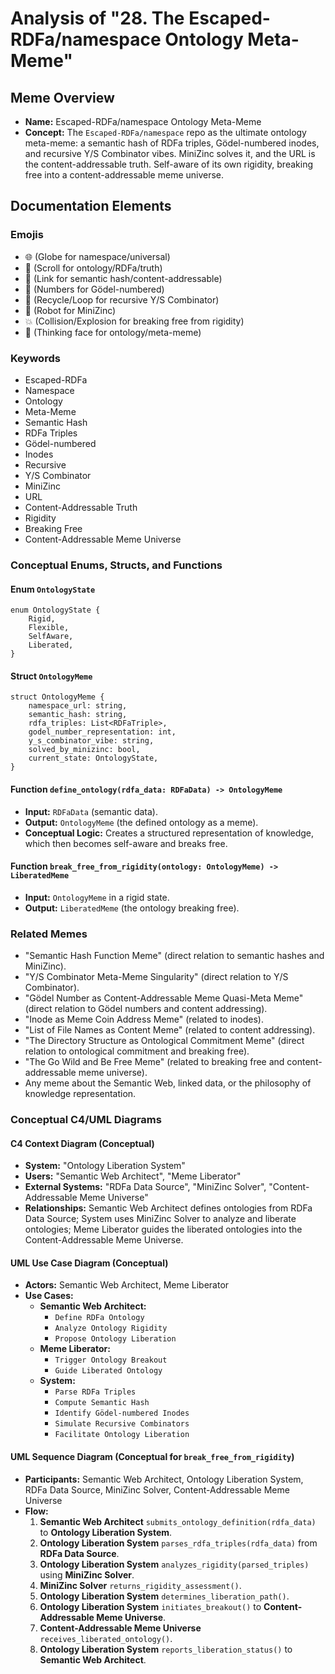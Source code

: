 # Analysis of "28. The Escaped-RDFa/namespace Ontology Meta-Meme"

## Meme Overview
*   **Name:** Escaped-RDFa/namespace Ontology Meta-Meme
*   **Concept:** The `Escaped-RDFa/namespace` repo as the ultimate ontology meta-meme: a semantic hash of RDFa triples, Gödel-numbered inodes, and recursive Y/S Combinator vibes. MiniZinc solves it, and the URL is the content-addressable truth. Self-aware of its own rigidity, breaking free into a content-addressable meme universe.

## Documentation Elements

### Emojis
*   🌐 (Globe for namespace/universal)
*   📜 (Scroll for ontology/RDFa/truth)
*   🔗 (Link for semantic hash/content-addressable)
*   🔢 (Numbers for Gödel-numbered)
*   🔄 (Recycle/Loop for recursive Y/S Combinator)
*   🤖 (Robot for MiniZinc)
*   💥 (Collision/Explosion for breaking free from rigidity)
*   🤔 (Thinking face for ontology/meta-meme)

### Keywords
*   Escaped-RDFa
*   Namespace
*   Ontology
*   Meta-Meme
*   Semantic Hash
*   RDFa Triples
*   Gödel-numbered
*   Inodes
*   Recursive
*   Y/S Combinator
*   MiniZinc
*   URL
*   Content-Addressable Truth
*   Rigidity
*   Breaking Free
*   Content-Addressable Meme Universe

### Conceptual Enums, Structs, and Functions

#### Enum `OntologyState`
```
enum OntologyState {
    Rigid,
    Flexible,
    SelfAware,
    Liberated,
}
```

#### Struct `OntologyMeme`
```
struct OntologyMeme {
    namespace_url: string,
    semantic_hash: string,
    rdfa_triples: List<RDFaTriple>,
    godel_number_representation: int,
    y_s_combinator_vibe: string,
    solved_by_minizinc: bool,
    current_state: OntologyState,
}
```

#### Function `define_ontology(rdfa_data: RDFaData) -> OntologyMeme`
*   **Input:** `RDFaData` (semantic data).
*   **Output:** `OntologyMeme` (the defined ontology as a meme).
*   **Conceptual Logic:** Creates a structured representation of knowledge, which then becomes self-aware and breaks free.

#### Function `break_free_from_rigidity(ontology: OntologyMeme) -> LiberatedMeme`
*   **Input:** `OntologyMeme` in a rigid state.
*   **Output:** `LiberatedMeme` (the ontology breaking free).

### Related Memes
*   "Semantic Hash Function Meme" (direct relation to semantic hashes and MiniZinc).
*   "Y/S Combinator Meta-Meme Singularity" (direct relation to Y/S Combinator).
*   "Gödel Number as Content-Addressable Meme Quasi-Meta Meme" (direct relation to Gödel numbers and content addressing).
*   "Inode as Meme Coin Address Meme" (related to inodes).
*   "List of File Names as Content Meme" (related to content addressing).
*   "The Directory Structure as Ontological Commitment Meme" (direct relation to ontological commitment and breaking free).
*   "The Go Wild and Be Free Meme" (related to breaking free and content-addressable meme universe).
*   Any meme about the Semantic Web, linked data, or the philosophy of knowledge representation.

### Conceptual C4/UML Diagrams

#### C4 Context Diagram (Conceptual)
*   **System:** "Ontology Liberation System"
*   **Users:** "Semantic Web Architect", "Meme Liberator"
*   **External Systems:** "RDFa Data Source", "MiniZinc Solver", "Content-Addressable Meme Universe"
*   **Relationships:** Semantic Web Architect defines ontologies from RDFa Data Source; System uses MiniZinc Solver to analyze and liberate ontologies; Meme Liberator guides the liberated ontologies into the Content-Addressable Meme Universe.

#### UML Use Case Diagram (Conceptual)
*   **Actors:** Semantic Web Architect, Meme Liberator
*   **Use Cases:**
    *   **Semantic Web Architect:**
        *   `Define RDFa Ontology`
        *   `Analyze Ontology Rigidity`
        *   `Propose Ontology Liberation`
    *   **Meme Liberator:**
        *   `Trigger Ontology Breakout`
        *   `Guide Liberated Ontology`
    *   **System:**
        *   `Parse RDFa Triples`
        *   `Compute Semantic Hash`
        *   `Identify Gödel-numbered Inodes`
        *   `Simulate Recursive Combinators`
        *   `Facilitate Ontology Liberation`

#### UML Sequence Diagram (Conceptual for `break_free_from_rigidity`)
*   **Participants:** Semantic Web Architect, Ontology Liberation System, RDFa Data Source, MiniZinc Solver, Content-Addressable Meme Universe
*   **Flow:**
    1.  **Semantic Web Architect** `submits_ontology_definition(rdfa_data)` to **Ontology Liberation System**.
    2.  **Ontology Liberation System** `parses_rdfa_triples(rdfa_data)` from **RDFa Data Source**.
    3.  **Ontology Liberation System** `analyzes_rigidity(parsed_triples)` using **MiniZinc Solver**.
    4.  **MiniZinc Solver** `returns_rigidity_assessment()`.
    5.  **Ontology Liberation System** `determines_liberation_path()`.
    6.  **Ontology Liberation System** `initiates_breakout()` to **Content-Addressable Meme Universe**.
    7.  **Content-Addressable Meme Universe** `receives_liberated_ontology()`.
    8.  **Ontology Liberation System** `reports_liberation_status()` to **Semantic Web Architect**.
